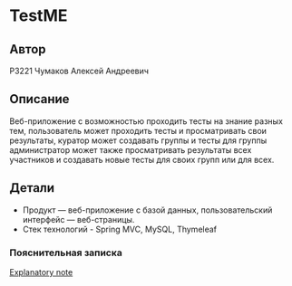 # TestME
## Автор
P3221 Чумаков Алексей Андреевич
## Описание
Веб-приложение с возможностью проходить тесты на знание разных тем,
пользователь может проходить тесты и просматривать свои результаты,
куратор может создавать группы и тесты для группы администратор 
может также просматривать результаты всех участников и создавать
новые тесты для своих групп или для всех.
## Детали
- Продукт — веб-приложение с базой данных, пользовательский интерфейс — веб-страницы.
- Стек технологий - Spring MVC, MySQL, Thymeleaf

### Пояснительная записка
[Explanatory note](https://github.com/777DreamMaster/TestME/blob/master/Explanatory%20note.pdf)
